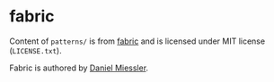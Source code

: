 # fabric

Content of `patterns/` is from
[fabric](https://github.com/danielmiessler/fabric/tree/v1.3.0?tab=readme-ov-file#just-use-the-patterns) and
is licensed under MIT license (`LICENSE.txt`).

Fabric is authored by [Daniel Miessler](https://github.com/danielmiessler).
